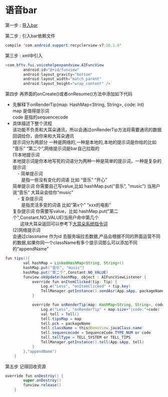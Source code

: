 
# 语音bar

第一步 : [导入bar](https://github.com/RiverrunNetwork/voicelink/tree/master/TellA/app/libs)<br>

第二步 : 引入bar依赖文件
```java
compile 'com.android.support:recyclerview-v7:26.1.0'
```
第三步 : xml中引入
```java
<com.bftv.fui.voicehelpexpandview.AIFuncView
        android:id="@+id/funview"
        android:layout_gravity="bottom"
        android:layout_width="match_parent"
        android:layout_height="wrap_content" />
```
第四步 再界面的onCreate()或者onResume()方法中添加如下代码<br>

- 先解释下onRenderTip(map: HashMap<String, String>, code: Int)<br>
map  是值得提示词<br>
code 是指的sequencecode <bar>
- 具体描述下整个流程 <br>
该功能不负责和大耳朵通讯，所以会通过onRenderTip方法将需要通讯的数据回调给你，由你来和大耳朵通讯<br>
提示词分为两部分 一种是网络的,一种是本地的,本地的提示词是你给的比如 “音乐” “第二个”,网络提示词是bar自己拉取的<br>
(1)本地提示词<br>
本地提示词是你本地写死的词语分为两种一种是简单的提示词，一种是复杂的提示词<br>
      - 简单提示词<br>
        是指一些没有变化的词语 比如 “音乐” “开心”<br>
        简单提示词 你需要自己写value,比如 hashMap.put("音乐", "music") 当用户说“音乐” 大耳朵会给你“music”<br>
      - 复杂提示词<br>
        是指灵活多变的词语 比如“第x个” “xxx的电影”<br>
        复杂提示词 你需要写value，比如 hashMap.put("第二个",Constant.NO_VALUE)当用户命中第几个<br>
        这块大耳朵返回可以参考下[大耳朵系统指令词](https://github.com/RiverrunNetwork/voicelink/blob/master/word_system.md)<br>
(2)网络提示词<br>
 会通过classname 作为id 去服务端拉去数据,产品会根据不同的界面运营不同的数据,如果你同一个className有多个提示词那么可以添加不同的“appendName”<br>
```java
fun tips(){
        val hashMap = LinkedHashMap<String, String>()
        hashMap.put("音乐", "music")
        hashMap.put("第二个",Constant.NO_VALUE)
        funview.okUpdate(hashMap, object : AIFuncViewListener {
            override fun onItemClicked(tip: Tip) {
                Log.e("Less", "onItemClicked" + tip.key)
                TellManager.getInstance().sendAsr(App.sApp, packageName, tip.key)
            }

            override fun onRenderTip(map: HashMap<String, String>, code: Int) {
                Log.e("Less", "onRenderTip" + map.size+"|code:"+code)
                val tell = Tell()
                tell.tipsMap = map
                tell.pck = packageName
                tell.className = this@DemoView.javaClass.name
                tell.sequencecode = SequenceCode.TYPE_NUM or code
                tell.tellType = TELL_SYSTEM or TELL_TIPS
                TellManager.getInstance().tell(App.sApp, tell)
            }
        },"appendName")
    }
```
第五步
记得回收资源
```java
override fun onDestroy() {
        super.onDestroy()
        funview.release()
    }
```


